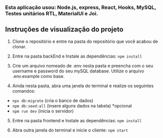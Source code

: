 ### Esta aplicação usou: Node.js, express, React, Hooks, MySQL, Testes unitários RTL, MaterialUI e Joi.
## Instruções de visualização do projeto

1. Clone o repositório e entre na pasta do repositório que você acabou de clonar.

2. Entre na pasta backEnd e Instale as dependências: `npm install`

3. Crie um arquivo nomeado de .env nesta pasta e preencha com o seu username e password do seu mySQL database.
Utilize o arquivo .env.example como base.

4. Ainda nesta pasta, abra uma janela do terminal e realize os seguintes comandos:
  - `npx db:migrate` (cria o banco de dados)
  - `npm db:seed:all` (insere alguns dados na tabela) *opcional 
  - `npm run dev` (inicia o servidor)

5. Entre na pasta frontend e Instale as dependências: `npm install`

6. Abra outra janela do terminal e inicie o cliente: `npm start`



